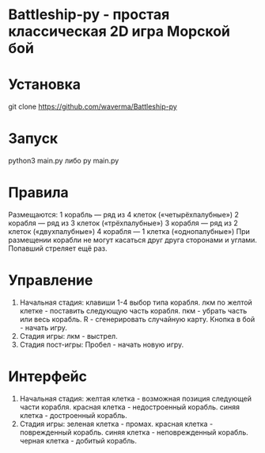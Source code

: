 # Battleship-py - простая классическая 2D игра Морской бой
# Установка
git clone https://github.com/waverma/Battleship-py
# Запуск
python3 main.py либо py main.py
# Правила
Размещаются: 1 корабль — ряд из 4 клеток («четырёхпалубные») 2 корабля — ряд из 3 клеток («трёхпалубные») 3 корабля — ряд из 2 клеток («двухпалубные») 4 корабля — 1 клетка («однопалубные»)
При размещении корабли не могут касаться друг друга сторонами и углами.
Попавший стреляет ещё раз.
# Управление
1) Начальная стадия: клавиши 1-4 выбор типа корабля. лкм по желтой клетке - поставить следующую часть корабля. пкм - убрать часть или весь корабль. R - сгенерировать случайную карту. Кнопка в бой - начать игру.
2) Стадия игры: лкм - выстрел.
3) Стадия пост-игры: Пробел - начать новую игру.
# Интерфейс
1) Начальная стадия: желтая клетка - возможная позиция следующей части корабля. красная клетка - недостроенный корабль. синяя клетка - достроенный корабль.
2) Стадия игры: зеленая клетка - промах. красная клетка - поврежденный корабль. синяя клетка - неповрежденный корабль. черная клетка - добитый корабль.
